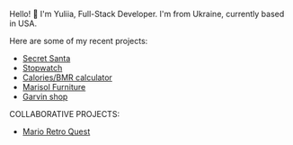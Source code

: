 Hello! 👋 I'm Yuliia, Full-Stack Developer. I'm from Ukraine, currently based in USA. 

Here are some of my recent projects:
-   [Secret Santa](https://julia-cloudname.github.io/Project_1/index.html)
-   [Stopwatch](https://julia-cloudname.github.io/Project_2/)
-   [Calories/BMR calculator](https://health-calculators.herokuapp.com/)
-   [Marisol Furniture](https://github.com/Julia-cloudname/marisol)
-   [Garvin shop](https://github.com/Julia-cloudname/garvin-shop-v1)

COLLABORATIVE PROJECTS:
-   [Mario Retro Quest](https://github.com/AVTpepper/retro-quest)

<!--
**Julia-cloudname/Julia-cloudname** is a ✨ _special_ ✨ repository because its `README.md` (this file) appears on your GitHub profile.

Here are some ideas to get you started:

- 🔭 I’m currently working on ...
- 🌱 I’m currently learning ...
- 👯 I’m looking to collaborate on ...
- 🤔 I’m looking for help with ...
- 💬 Ask me about ...
- 📫 How to reach me: ...
- 😄 Pronouns: ...
- ⚡ Fun fact: ...
-->
